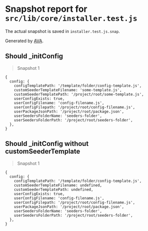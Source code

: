 # Snapshot report for `src/lib/core/installer.test.js`

The actual snapshot is saved in `installer.test.js.snap`.

Generated by [AVA](https://ava.li).

## Should _initConfig

> Snapshot 1

    {
      config: {
        configTemplatePath: '/template/folder/config-template.js',
        customSeederTemplateFilename: 'some-template.js',
        customSeederTemplatePath: '/project/root/some-template.js',
        userConfigExists: true,
        userConfigFilename: 'config-filename.js',
        userConfigFilepath: '/project/root/config-filename.js',
        userPackageJsonPath: '/project/root/package.json',
        userSeedersFolderName: 'seeders-folder',
        userSeedersFolderPath: '/project/root/seeders-folder',
      },
    }

## Should _initConfig without customSeederTemplate

> Snapshot 1

    {
      config: {
        configTemplatePath: '/template/folder/config-template.js',
        customSeederTemplateFilename: undefined,
        customSeederTemplatePath: undefined,
        userConfigExists: true,
        userConfigFilename: 'config-filename.js',
        userConfigFilepath: '/project/root/config-filename.js',
        userPackageJsonPath: '/project/root/package.json',
        userSeedersFolderName: 'seeders-folder',
        userSeedersFolderPath: '/project/root/seeders-folder',
      },
    }
